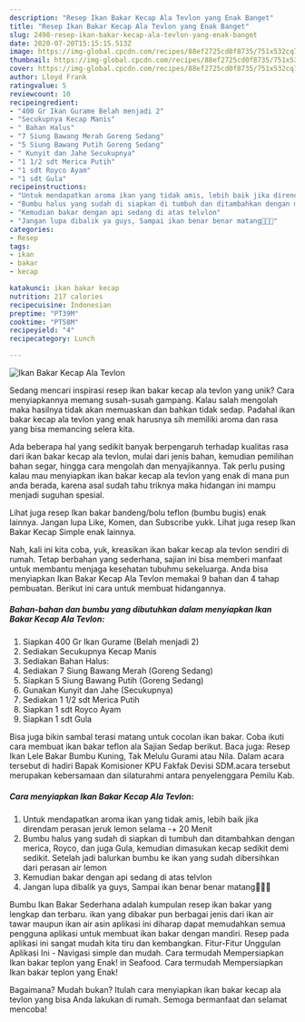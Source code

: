```yaml
---
description: "Resep Ikan Bakar Kecap Ala Tevlon yang Enak Banget"
title: "Resep Ikan Bakar Kecap Ala Tevlon yang Enak Banget"
slug: 2498-resep-ikan-bakar-kecap-ala-tevlon-yang-enak-banget
date: 2020-07-20T15:15:15.513Z
image: https://img-global.cpcdn.com/recipes/88ef2725cd0f8735/751x532cq70/ikan-bakar-kecap-ala-tevlon-foto-resep-utama.jpg
thumbnail: https://img-global.cpcdn.com/recipes/88ef2725cd0f8735/751x532cq70/ikan-bakar-kecap-ala-tevlon-foto-resep-utama.jpg
cover: https://img-global.cpcdn.com/recipes/88ef2725cd0f8735/751x532cq70/ikan-bakar-kecap-ala-tevlon-foto-resep-utama.jpg
author: Lloyd Frank
ratingvalue: 5
reviewcount: 10
recipeingredient:
- "400 Gr Ikan Gurame Belah menjadi 2"
- "Secukupnya Kecap Manis"
- " Bahan Halus"
- "7 Siung Bawang Merah Goreng Sedang"
- "5 Siung Bawang Putih Goreng Sedang"
- " Kunyit dan Jahe Secukupnya"
- "1 1/2 sdt Merica Putih"
- "1 sdt Royco Ayam"
- "1 sdt Gula"
recipeinstructions:
- "Untuk mendapatkan aroma ikan yang tidak amis, lebih baik jika direndam perasan jeruk lemon selama -+ 20 Menit"
- "Bumbu halus yang sudah di siapkan di tumbuh dan ditambahkan dengan merica, Royco, dan juga Gula, kemudian dimasukan kecap sedikit demi sedikit. Setelah jadi balurkan bumbu ke ikan yang sudah dibersihkan dari perasan air lemon"
- "Kemudian bakar dengan api sedang di atas telvlon"
- "Jangan lupa dibalik ya guys, Sampai ikan benar benar matang🙏🏻🥰"
categories:
- Resep
tags:
- ikan
- bakar
- kecap

katakunci: ikan bakar kecap 
nutrition: 217 calories
recipecuisine: Indonesian
preptime: "PT39M"
cooktime: "PT58M"
recipeyield: "4"
recipecategory: Lunch

---
```



![Ikan Bakar Kecap Ala Tevlon](https://img-global.cpcdn.com/recipes/88ef2725cd0f8735/751x532cq70/ikan-bakar-kecap-ala-tevlon-foto-resep-utama.jpg)

Sedang mencari inspirasi resep ikan bakar kecap ala tevlon yang unik? Cara menyiapkannya memang susah-susah gampang. Kalau salah mengolah maka hasilnya tidak akan memuaskan dan bahkan tidak sedap. Padahal ikan bakar kecap ala tevlon yang enak harusnya sih memiliki aroma dan rasa yang bisa memancing selera kita.

Ada beberapa hal yang sedikit banyak berpengaruh terhadap kualitas rasa dari ikan bakar kecap ala tevlon, mulai dari jenis bahan, kemudian pemilihan bahan segar, hingga cara mengolah dan menyajikannya. Tak perlu pusing kalau mau menyiapkan ikan bakar kecap ala tevlon yang enak di mana pun anda berada, karena asal sudah tahu triknya maka hidangan ini mampu menjadi suguhan spesial.

Lihat juga resep Ikan bakar bandeng/bolu teflon (bumbu bugis) enak lainnya. Jangan lupa Like, Komen, dan Subscribe yukk. Lihat juga resep Ikan Bakar Kecap Simple enak lainnya.


Nah, kali ini kita coba, yuk, kreasikan ikan bakar kecap ala tevlon sendiri di rumah. Tetap berbahan yang sederhana, sajian ini bisa memberi manfaat untuk membantu menjaga kesehatan tubuhmu sekeluarga. Anda bisa menyiapkan Ikan Bakar Kecap Ala Tevlon memakai 9 bahan dan 4 tahap pembuatan. Berikut ini cara untuk membuat hidangannya.

<!--inarticleads1-->

##### Bahan-bahan dan bumbu yang dibutuhkan dalam menyiapkan Ikan Bakar Kecap Ala Tevlon:

1. Siapkan 400 Gr Ikan Gurame (Belah menjadi 2)
1. Sediakan Secukupnya Kecap Manis
1. Sediakan  Bahan Halus:
1. Sediakan 7 Siung Bawang Merah (Goreng Sedang)
1. Siapkan 5 Siung Bawang Putih (Goreng Sedang)
1. Gunakan  Kunyit dan Jahe (Secukupnya)
1. Sediakan 1 1/2 sdt Merica Putih
1. Siapkan 1 sdt Royco Ayam
1. Siapkan 1 sdt Gula


Bisa juga bikin sambal terasi matang untuk cocolan ikan bakar. Coba ikuti cara membuat ikan bakar teflon ala Sajian Sedap berikut. Baca juga: Resep Ikan Lele Bakar Bumbu Kuning, Tak Melulu Gurami atau Nila. Dalam acara tersebut di hadiri Bapak Komisioner KPU Fakfak Devisi SDM.acara tersebut merupakan kebersamaan dan silaturahmi antara penyelenggara Pemilu Kab. 

<!--inarticleads2-->

##### Cara menyiapkan Ikan Bakar Kecap Ala Tevlon:

1. Untuk mendapatkan aroma ikan yang tidak amis, lebih baik jika direndam perasan jeruk lemon selama -+ 20 Menit
1. Bumbu halus yang sudah di siapkan di tumbuh dan ditambahkan dengan merica, Royco, dan juga Gula, kemudian dimasukan kecap sedikit demi sedikit. Setelah jadi balurkan bumbu ke ikan yang sudah dibersihkan dari perasan air lemon
1. Kemudian bakar dengan api sedang di atas telvlon
1. Jangan lupa dibalik ya guys, Sampai ikan benar benar matang🙏🏻🥰


Bumbu Ikan Bakar Sederhana adalah kumpulan resep ikan bakar yang lengkap dan terbaru. ikan yang dibakar pun berbagai jenis dari ikan air tawar maupun ikan air asin aplikasi ini diharap dapat memudahkan semua pengguna aplikasi untuk membuat ikan bakar dengan mandiri. Resep pada aplikasi ini sangat mudah kita tiru dan kembangkan. Fitur-Fitur Unggulan Aplikasi Ini - Navigasi simple dan mudah. Cara termudah Mempersiapkan Ikan bakar teplon yang Enak! in Seafood. Cara termudah Mempersiapkan Ikan bakar teplon yang Enak! 

Bagaimana? Mudah bukan? Itulah cara menyiapkan ikan bakar kecap ala tevlon yang bisa Anda lakukan di rumah. Semoga bermanfaat dan selamat mencoba!

